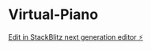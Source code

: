 # Virtual-Piano

[Edit in StackBlitz next generation editor ⚡️](https://stackblitz.com/~/github.com/sarveshwar22/Virtual-Piano)